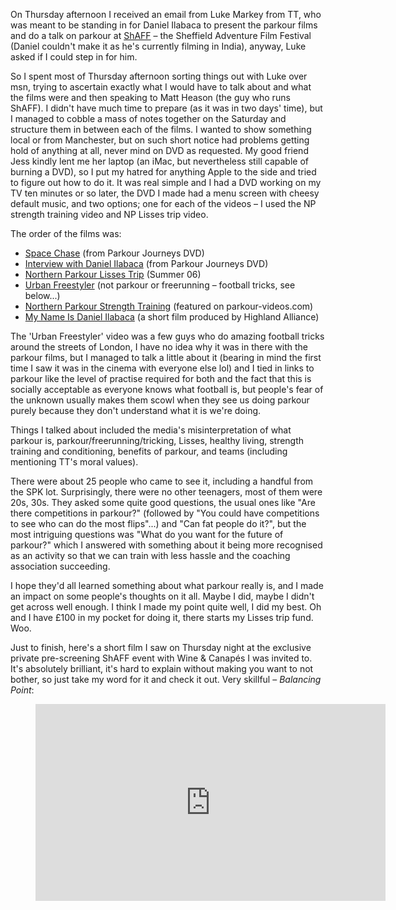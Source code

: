 On Thursday afternoon I received an email from Luke Markey from TT, who was meant to be standing in
for Daniel Ilabaca to present the parkour films and do a talk on parkour at
[ShAFF](http://www.shaff.co.uk/) – the Sheffield Adventure Film Festival (Daniel couldn't make it as
he's currently filming in India), anyway, Luke asked if I could step in for him.

So I spent most of Thursday afternoon sorting things out with Luke over msn, trying to ascertain
exactly what I would have to talk about and what the films were and then speaking to Matt Heason
(the guy who runs ShAFF). I didn't have much time to prepare (as it was in two days' time), but I
managed to cobble a mass of notes together on the Saturday and structure them in between each of the
films. I wanted to show something local or from Manchester, but on such short notice had problems
getting hold of anything at all, never mind on DVD as requested. My good friend Jess kindly lent me
her laptop (an iMac, but nevertheless still capable of burning a DVD), so I put my hatred for
anything Apple to the side and tried to figure out how to do it. It was real simple and I had a DVD
working on my TV ten minutes or so later, the DVD I made had a menu screen with cheesy default
music, and two options; one for each of the videos – I used the NP strength training video and NP
Lisses trip video.

The order of the films was:

- [Space Chase](https://www.youtube.com/watch?v=HIodHmkIt6Q) (from Parkour Journeys DVD)
- [Interview with Daniel Ilabaca](https://www.youtube.com/watch?v=jMW3h54pMVY) (from Parkour
  Journeys DVD)
- [Northern Parkour Lisses Trip](https://www.youtube.com/watch?v=ujTU2JpuBIY) (Summer 06)
- [Urban Freestyler](https://www.youtube.com/watch?v=4nGvc5eMAvw) (not parkour or freerunning –
  football tricks, see below...)
- [Northern Parkour Strength Training](https://www.youtube.com/watch?v=X15VRzQHq2U) (featured on
  parkour-videos.com)
- [My Name Is Daniel Ilabaca](https://www.youtube.com/watch?v=Dlb-_IXsAYI) (a short film produced by
  Highland Alliance)

The 'Urban Freestyler' video was a few guys who do amazing football tricks around the streets of
London, I have no idea why it was in there with the parkour films, but I managed to talk a little
about it (bearing in mind the first time I saw it was in the cinema with everyone else lol) and I
tied in links to parkour like the level of practise required for both and the fact that this is
socially acceptable as everyone knows what football is, but people's fear of the unknown usually
makes them scowl when they see us doing parkour purely because they don't understand what it is
we're doing.

Things I talked about included the media's misinterpretation of what parkour is,
parkour/freerunning/tricking, Lisses, healthy living, strength training and conditioning, benefits
of parkour, and teams (including mentioning TT's moral values).

There were about 25 people who came to see it, including a handful from the SPK lot. Surprisingly,
there were no other teenagers, most of them were 20s, 30s. They asked some quite good questions, the
usual ones like "Are there competitions in parkour?" (followed by "You could have competitions to
see who can do the most flips"...) and "Can fat people do it?", but the most intriguing questions
was "What do you want for the future of parkour?" which I answered with something about it being
more recognised as an activity so that we can train with less hassle and the coaching association
succeeding.

I hope they'd all learned something about what parkour really is, and I made an impact on some
people's thoughts on it all. Maybe I did, maybe I didn't get across well enough. I think I made my
point quite well, I did my best. Oh and I have £100 in my pocket for doing it, there starts my
Lisses trip fund. Woo.

Just to finish, here's a short film I saw on Thursday night at the exclusive private pre-screening
ShAFF event with Wine & Canapés I was invited to. It's absolutely brilliant, it's hard to explain
without making you want to not bother, so just take my word for it and check it out. Very skillful –
*Balancing Point*:

<figure>
<iframe width="560" height="315" src="https://www.youtube.com/embed/0kJ77p8xG_8?si=_J0GoHGXFvT_hMLJ" title="YouTube video player" frameborder="0" allow="accelerometer; autoplay; clipboard-write; encrypted-media; gyroscope; picture-in-picture; web-share" referrerpolicy="strict-origin-when-cross-origin" allowfullscreen></iframe>
</figure>
